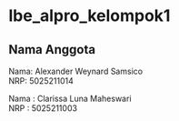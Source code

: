 # lbe_alpro_kelompok1

## Nama Anggota

Nama: Alexander Weynard Samsico\
NRP: 5025211014

Nama  : Clarissa Luna Maheswari\
NRP   : 5025211003

